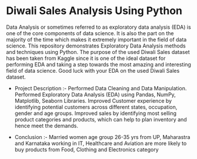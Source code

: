# Diwali Sales Analysis Using Python

Data Analysis or sometimes referred to as exploratory data analysis (EDA) is one of the core components of data science. 
It is also the part on the majority of the time which makes it extremely important in the field of data science. 
This repository demonstrates Exploratory Data Analysis methods and techniques using Python. 
The purpose of the used Diwali Sales dataset has been taken from Kaggle since it is one of the ideal dataset for performing EDA and taking a step towards the most amazing and interesting field of data science. 
Good luck with your EDA on the used Diwali Sales dataset.

* Project Description :-
Performed Data Cleaning and Data Manipulation.
Performed Exploratory Data Analysis (EDA) using Pandas, NumPy, Matplotlib, Seaborn Libraries.
Improved Customer experience by identifying potential customers across different states, occupation, gender and age groups.
Improved sales by identifying most selling product categories and products, which can help to plan inventory and hence meet the demands.

* Conclusion :-
Married women age group 26-35 yrs from UP,
Maharastra and Karnataka working in IT,
Healthcare and Aviation are more likely to buy products from Food,
Clothing and Electronics category
